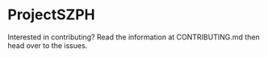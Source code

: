 # ProjectSZPH

Interested in contributing? Read the information at CONTRIBUTING.md then head over to the issues.
